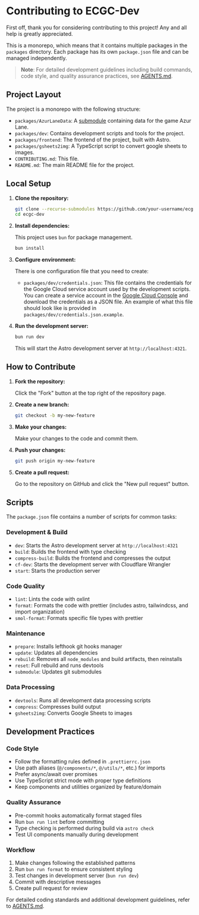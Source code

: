# Contributing to ECGC-Dev

First off, thank you for considering contributing to this project! Any and all help is greatly appreciated.

This is a monorepo, which means that it contains multiple packages in the `packages` directory. Each package has its own `package.json` file and can be managed independently.

> **Note**: For detailed development guidelines including build commands, code style, and quality assurance practices, see [AGENTS.md](./AGENTS.md).

## Project Layout

The project is a monorepo with the following structure:

- `packages/AzurLaneData`: A [submodule](https://github.com/MrLar/AzurLaneData) containing data for the game Azur Lane.
- `packages/dev`: Contains development scripts and tools for the project.
- `packages/frontend`: The frontend of the project, built with Astro.
- `packages/gsheets2img`: A TypeScript script to convert google sheets to images.
- `CONTRIBUTING.md`: This file.
- `README.md`: The main README file for the project.

## Local Setup

1.  **Clone the repository:**

    ```bash
    git clone --recurse-submodules https://github.com/your-username/ecgc-dev.git
    cd ecgc-dev
    ```

2.  **Install dependencies:**

    This project uses `bun` for package management.

    ```bash
    bun install
    ```

3.  **Configure environment:**

    There is one configuration file that you need to create:
    - `packages/dev/credentials.json`: This file contains the credentials for the Google Cloud service account used by the development scripts. You can create a service account in the [Google Cloud Console](https://console.cloud.google.com/) and download the credentials as a JSON file. An example of what this file should look like is provided in `packages/dev/credentials.json.example`.

4.  **Run the development server:**

    ```bash
    bun run dev
    ```

    This will start the Astro development server at `http://localhost:4321`.

## How to Contribute

1.  **Fork the repository:**

    Click the "Fork" button at the top right of the repository page.

2.  **Create a new branch:**

    ```bash
    git checkout -b my-new-feature
    ```

3.  **Make your changes:**

    Make your changes to the code and commit them.

4.  **Push your changes:**

    ```bash
    git push origin my-new-feature
    ```

5.  **Create a pull request:**

    Go to the repository on GitHub and click the "New pull request" button.

## Scripts

The `package.json` file contains a number of scripts for common tasks:

### Development & Build

- `dev`: Starts the Astro development server at `http://localhost:4321`
- `build`: Builds the frontend with type checking
- `compress-build`: Builds the frontend and compresses the output
- `cf-dev`: Starts the development server with Cloudflare Wrangler
- `start`: Starts the production server

### Code Quality

- `lint`: Lints the code with oxlint
- `format`: Formats the code with prettier (includes astro, tailwindcss, and import organization)
- `smol-format`: Formats specific file types with prettier

### Maintenance

- `prepare`: Installs lefthook git hooks manager
- `update`: Updates all dependencies
- `rebuild`: Removes all `node_modules` and build artifacts, then reinstalls
- `reset`: Full rebuild and runs devtools
- `submodule`: Updates git submodules

### Data Processing

- `devtools`: Runs all development data processing scripts
- `compress`: Compresses build output
- `gsheets2img`: Converts Google Sheets to images

## Development Practices

### Code Style

- Follow the formatting rules defined in `.prettierrc.json`
- Use path aliases (`@/components/*`, `@/utils/*`, etc.) for imports
- Prefer async/await over promises
- Use TypeScript strict mode with proper type definitions
- Keep components and utilities organized by feature/domain

### Quality Assurance

- Pre-commit hooks automatically format staged files
- Run `bun run lint` before committing
- Type checking is performed during build via `astro check`
- Test UI components manually during development

### Workflow

1. Make changes following the established patterns
2. Run `bun run format` to ensure consistent styling
3. Test changes in development server (`bun run dev`)
4. Commit with descriptive messages
5. Create pull request for review

For detailed coding standards and additional development guidelines, refer to [AGENTS.md](./AGENTS.md).

